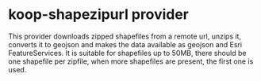 # koop-shapezipurl provider

This provider downloads zipped shapefiles from a remote url, unzips it, converts it to geojson and makes the data available as geojson and Esri FeatureServices.
It is suitable for shapefiles up to 50MB, there should be one shapefile per zipfile, when more shapefiles are present, the first one is used.

